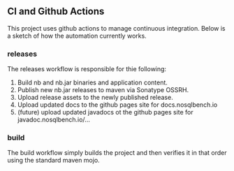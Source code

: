 ## CI and Github Actions

This project uses github actions to manage continuous integration.
Below is a sketch of how the automation currently works.

### releases

The releases workflow is responsible for thie following:

1. Build nb and nb.jar binaries and application content.
2. Publish new nb.jar releases to maven via Sonatype OSSRH.
3. Upload release assets to the newly published release.
4. Upload updated docs to the github pages site for docs.nosqlbench.io
5. (future) upload updated javadocs ot the github pages site for javadoc.nosqlbench.io/...

### build

The build workflow simply builds the project and then verifies it in that order
using the standard maven mojo.
